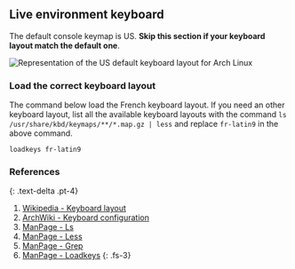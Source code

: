 ## Live environment keyboard

The default console keymap is US. **Skip this section if your keyboard layout match the default one**.

![Representation of the US default keyboard layout for Arch Linux](https://upload.wikimedia.org/wikipedia/commons/5/51/KB_United_States-NoAltGr.svg)

### Load the correct keyboard layout

The command below load the French keyboard layout. If you need an other keyboard layout, list all the available keyboard layouts with the command `ls /usr/share/kbd/keymaps/**/*.map.gz | less` and replace `fr-latin9` in the above command.

```
loadkeys fr-latin9
```

### References
{: .text-delta .pt-4}

1. [Wikipedia - Keyboard layout](https://en.wikipedia.org/wiki/Keyboard_layout)
1. [ArchWiki - Keyboard configuration](https://wiki.archlinux.org/index.php/Linux_console/Keyboard_configuration)
1. [ManPage - Ls](https://jlk.fjfi.cvut.cz/arch/manpages/man/core/coreutils/ls.1.en)
1. [ManPage - Less](https://jlk.fjfi.cvut.cz/arch/manpages/man/core/less/less.1.en)
1. [ManPage - Grep](https://jlk.fjfi.cvut.cz/arch/manpages/man/core/grep/grep.1.en)
1. [ManPage - Loadkeys](https://jlk.fjfi.cvut.cz/arch/manpages/man/core/kbd/loadkeys.1.en)
{: .fs-3}
